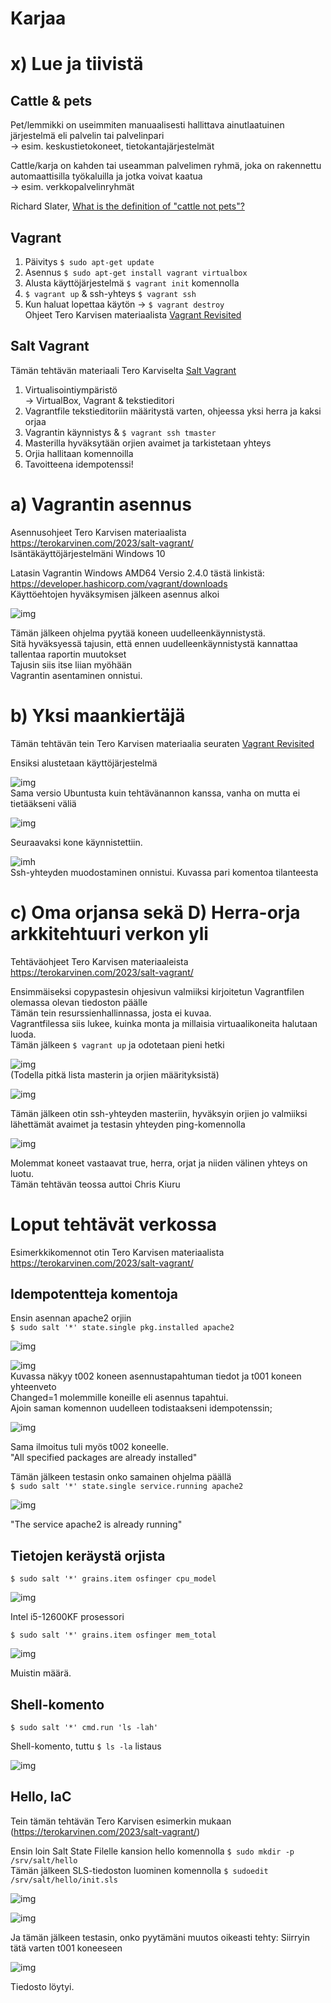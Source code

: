 # Karjaa  

# x) Lue ja tiivistä  

## Cattle & pets  
Pet/lemmikki on useimmiten manuaalisesti hallittava ainutlaatuinen järjestelmä eli palvelin tai palvelinpari   
   -> esim. keskustietokoneet, tietokantajärjestelmät   
   
Cattle/karja on kahden tai useamman palvelimen ryhmä, joka on rakennettu automaattisilla työkaluilla ja jotka voivat kaatua   
   -> esim. verkkopalvelinryhmät   
 
Richard Slater, [What is the definition of "cattle not pets"?](https://devops.stackexchange.com/questions/653/what-is-the-definition-of-cattle-not-pets#654)   

   
## Vagrant  
1. Päivitys ```$ sudo apt-get update```
2. Asennus ```$ sudo apt-get install vagrant virtualbox```
3. Alusta käyttöjärjestelmä ```$ vagrant init``` komennolla
4. ```$ vagrant up``` & ssh-yhteys ```$ vagrant ssh```
5. Kun haluat lopettaa käytön -> ```$ vagrant destroy```      
Ohjeet Tero Karvisen materiaalista [Vagrant Revisited](https://terokarvinen.com/2017/04/11/vagrant-revisited-install-boot-new-virtual-machine-in-31-seconds/)   

## Salt Vagrant   
Tämän tehtävän materiaali Tero Karviselta [Salt Vagrant](https://terokarvinen.com/2023/salt-vagrant/)   
1. Virtualisointiympäristö   
   -> VirtualBox, Vagrant & tekstieditori   
2. Vagrantfile tekstieditoriin määritystä varten, ohjeessa yksi herra ja kaksi orjaa   
3. Vagrantin käynnistys & ```$ vagrant ssh tmaster```   
4. Masterilla hyväksytään orjien avaimet ja tarkistetaan yhteys   
5. Orjia hallitaan komennoilla   
6. Tavoitteena idempotenssi!   

# a) Vagrantin asennus  
Asennusohjeet Tero Karvisen materiaalista https://terokarvinen.com/2023/salt-vagrant/   
Isäntäkäyttöjärjestelmäni Windows 10 

Latasin Vagrantin Windows AMD64 Versio 2.4.0 tästä linkistä: https://developer.hashicorp.com/vagrant/downloads   
Käyttöehtojen hyväksymisen jälkeen asennus alkoi   

![img](./h2.1.png)   

Tämän jälkeen ohjelma pyytää koneen uudelleenkäynnistystä.   
Sitä hyväksyessä tajusin, että ennen uudelleenkäynnistystä kannattaa tallentaa raportin muutokset   
Tajusin siis itse liian myöhään   
Vagrantin asentaminen onnistui.   

# b) Yksi maankiertäjä   
Tämän tehtävän tein Tero Karvisen materiaalia seuraten [Vagrant Revisited](https://terokarvinen.com/2017/04/11/vagrant-revisited-install-boot-new-virtual-machine-in-31-seconds/)   

Ensiksi alustetaan käyttöjärjestelmä   

![img](./h2.2.png)   
Sama versio Ubuntusta kuin tehtävänannon kanssa, vanha on mutta ei tietääkseni väliä

![img](./h2.3.png)   

Seuraavaksi kone käynnistettiin.

![imh](./h2.4.png)   
Ssh-yhteyden muodostaminen onnistui. Kuvassa pari komentoa tilanteesta   

# c) Oma orjansa sekä D) Herra-orja arkkitehtuuri verkon yli   

Tehtäväohjeet Tero Karvisen materiaaleista https://terokarvinen.com/2023/salt-vagrant/   

Ensimmäiseksi copypastesin ohjesivun valmiiksi kirjoitetun Vagrantfilen olemassa olevan tiedoston päälle   
Tämän tein resurssienhallinnassa, josta ei kuvaa.   
Vagrantfilessa siis lukee, kuinka monta ja millaisia virtuaalikoneita halutaan luoda.   
Tämän jälkeen ```$ vagrant up``` ja odotetaan pieni hetki   

![img](./h2.5.png)   
(Todella pitkä lista masterin ja orjien määrityksistä)

![img](./h2.6.png)   

Tämän jälkeen otin ssh-yhteyden masteriin, hyväksyin orjien jo valmiiksi lähettämät avaimet ja testasin yhteyden ping-komennolla   

![img](./h2.7.png)   

Molemmat koneet vastaavat true, herra, orjat ja niiden välinen yhteys on luotu.   
Tämän tehtävän teossa auttoi Chris Kiuru   

# Loput tehtävät verkossa   

Esimerkkikomennot otin Tero Karvisen materiaalista https://terokarvinen.com/2023/salt-vagrant/   

## Idempotentteja komentoja      

Ensin asennan apache2 orjiin   
```$ sudo salt '*' state.single pkg.installed apache2```   

![img](./h2.8.png)   

![img](h2.9.png)   
Kuvassa näkyy t002 koneen asennustapahtuman tiedot ja t001 koneen yhteenveto   
Changed=1 molemmille koneille eli asennus tapahtui.   
Ajoin saman komennon uudelleen todistaakseni idempotenssin;   

![img](./h2.10.png)   

Sama ilmoitus tuli myös t002 koneelle.   
"All specified packages are already installed"   

Tämän jälkeen testasin onko samainen ohjelma päällä   
```$ sudo salt '*' state.single service.running apache2```   

![img](./h2.11.png)   

"The service apache2 is already running"   

## Tietojen keräystä orjista   

```$ sudo salt '*' grains.item osfinger cpu_model```   

![img](./h2.12.png)   

Intel i5-12600KF prosessori

```$ sudo salt '*' grains.item osfinger mem_total```   

![img](./h2.13.png)   

Muistin määrä.   

## Shell-komento   

```$ sudo salt '*' cmd.run 'ls -lah'```   

Shell-komento, tuttu ```$ ls -la``` listaus

![img](./h2.14.png)   

## Hello, IaC   

Tein tämän tehtävän Tero Karvisen esimerkin mukaan (https://terokarvinen.com/2023/salt-vagrant/)   

Ensin loin Salt State Filelle kansion hello komennolla ```$ sudo mkdir -p /srv/salt/hello```   
Tämän jälkeen SLS-tiedoston luominen komennolla ```$ sudoedit /srv/salt/hello/init.sls```   

![img](./h2.17.png)   

![img](./h2.15.png)   

Ja tämän jälkeen testasin, onko pyytämäni muutos oikeasti tehty:
Siirryin tätä varten t001 koneeseen   

![img](./h2.16.png)   

Tiedosto löytyi.   























